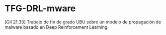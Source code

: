 # TFG-DRL-mware
[GII 21.33] Trabajo de fin de grado UBU sobre un modelo de propagación de malware basado en Deep Reinforcement Learning
